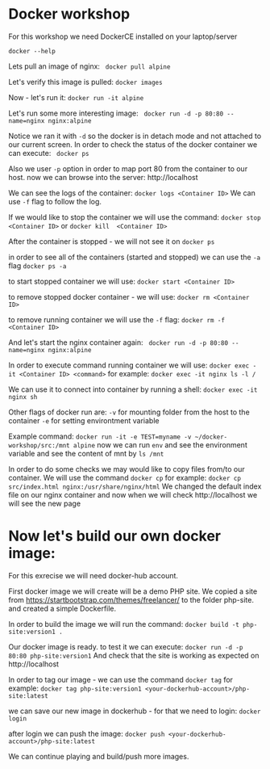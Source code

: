 # Docker workshop

For this workshop we need DockerCE installed on your laptop/server

` docker --help `

Lets pull an image of nginx:
` docker pull alpine`

Let's verify this image is pulled:
` docker images `

Now - let's run it:
`docker run -it alpine`

Let's run some more interesting image:
` docker run -d -p 80:80 --name=nginx nginx:alpine`

Notice we ran it with `-d` so the docker is in detach mode and not attached to our current screen. In order to check the status of the docker container we can execute:
` docker ps`

Also we user `-p` option in order to map port 80 from the container to our host.
now we can browse into the server: http://localhost

We can see the logs of the container:
`docker logs <Container ID>`
We can use `-f` flag to follow the log.

If we would like to stop the container we will use the command:
`docker stop  <Container ID>`
or
`docker kill  <Container ID>`

After the container is stopped - we will not see it on
`docker ps`

in order to see all of the containers (started and stopped) we can use the `-a` flag
`docker ps -a`

to start stopped container we will use:
`docker start <Container ID>`

to remove stopped docker container - we will use:
`docker rm <Container ID>`

to remove running container we will use the `-f` flag:
`docker rm -f <Container ID>`

And let's start the nginx container again:
` docker run -d -p 80:80 --name=nginx nginx:alpine`

In order to execute command running container we will use:
`docker exec -it <Container ID> <command>` 
for example:
`docker exec -it nginx ls -l /`

We can use it to connect into container by running a shell:
`docker exec -it nginx sh`

Other flags of docker run are:
`-v` for mounting folder from the host to the container
`-e` for setting environtment variable

Example command:
`docker run -it -e TEST=myname -v ~/docker-workshop/src:/mnt alpine`
now we can run `env` and see the environment variable and see the content of mnt by `ls /mnt`

In order to do some checks we may would like to copy files from/to our container. We will use the command `docker cp` for example:
`docker cp src/index.html nginx:/usr/share/nginx/html`
We changed the default index file on our nginx container and now when we will check http://localhost we will see the new page

# Now let's build our own docker image:
For this exrecise we will need docker-hub account.

First docker image we will create will be a demo PHP site.
We copied a site from https://startbootstrap.com/themes/freelancer/ to the folder php-site. and created a simple Dockerfile.

In order to build the image we will run the command:
`docker build -t php-site:version1 .`

Our docker image is ready. to test it we can execute:
`docker run -d -p 80:80 php-site:version1`
And check that the site is working as expected on http://localhost

In order to tag our image - we can use the command `docker tag` for example:
`docker tag php-site:version1 <your-dockerhub-account>/php-site:latest`

we can save our new image in dockerhub - for that we need to login:
`docker login`

after login we can push the image:
`docker push <your-dockerhub-account>/php-site:latest`

We can continue playing and build/push more images.